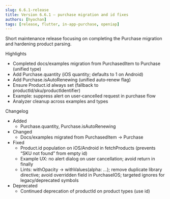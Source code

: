 ```yaml
---
slug: 6.6.1-release
title: Version 6.6.1 — purchase migration and id fixes
authors: [hyochan]
tags: [release, flutter, in-app-purchase, openiap]
---
```


Short maintenance release focusing on completing the Purchase migration and hardening product parsing.

Highlights

- Completed docs/examples migration from PurchasedItem to Purchase (unified type)
- Add Purchase.quantity (iOS quantity; defaults to 1 on Android)
- Add Purchase.isAutoRenewing (unified auto‑renew flag)
- Ensure Product.id always set (fallback to productId/sku/productIdentifier)
- Example: suppress alert on user‑cancelled request in purchase flow
- Analyzer cleanup across examples and types

Changelog

- Added
  - Purchase.quantity, Purchase.isAutoRenewing
- Changed
  - Docs/examples migrated from PurchasedItem → Purchase
- Fixed
  - Product.id population on iOS/Android in fetchProducts (prevents “SKU not found” from empty id)
  - Example UX: no alert dialog on user cancellation; avoid return in finally
  - Lints: withOpacity → withValues(alpha: …); remove duplicate library directive; avoid overridden field in PurchaseIOS; targeted ignores for legacy/deprecated symbols
- Deprecated
  - Continued deprecation of productId on product types (use id)
